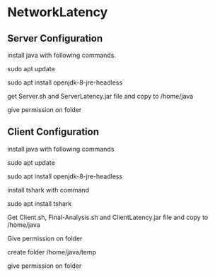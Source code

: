 # NetworkLatency
## Server Configuration

install java with following commands.

sudo apt update

sudo apt install openjdk-8-jre-headless

get Server.sh and ServerLatency.jar file and copy to /home/java

give permission on folder


## Client Configuration

install java with following commands

sudo apt update

sudo apt install openjdk-8-jre-headless

install tshark with command

sudo apt install tshark

Get Client.sh, Final-Analysis.sh and ClientLatency.jar file and copy to /home/java

Give permission on folder

create folder /home/java/temp

give permission on folder

